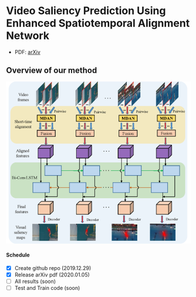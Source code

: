 # Video Saliency Prediction Using Enhanced Spatiotemporal Alignment Network
* PDF: [arXiv](https://arxiv.org/abs/2001.00292)

## Overview of our method
![](https://github.com/cj4L/ESAN-VSP/raw/master/pic/network.png)

#### Schedule
- [x] Create github repo (2019.12.29)
- [x] Release arXiv pdf (2020.01.05)
- [ ] All results (soon)
- [ ] Test and Train code (soon)
